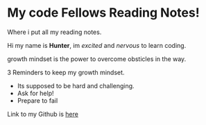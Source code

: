 # **My code Fellows Reading Notes!**
Where i put all my reading notes. 

Hi my name is **Hunter**, im *excited* and *nervous* to learn coding.

growth mindset is the power to overcome obsticles in the way.

3 Reminders to keep my growth mindset.

- Its supposed to be hard and challenging.
- Ask for help!
- Prepare to fail

Link to my Github is [here](https://github.com/hmfehr)

